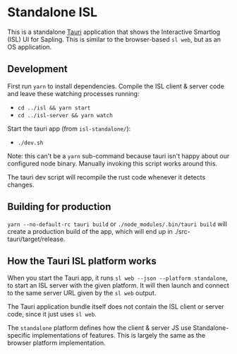 # Standalone ISL

This is a standalone [Tauri](https://tauri.app/) application that shows the Interactive Smartlog (ISL) UI for Sapling.
This is similar to the browser-based `sl web`, but as an OS application.

## Development

First run `yarn` to install dependencies.
Compile the ISL client & server code and leave these watching processes running:

- `cd ../isl && yarn start`
- `cd ../isl-server && yarn watch`

Start the tauri app (from `isl-standalone/`):

- `./dev.sh`

Note: this can't be a `yarn` sub-command because tauri isn't happy about our configured node binary.
Manually invoking this script works around this.

The tauri dev script will recompile the rust code whenever it detects changes.

## Building for production

`yarn --no-default-rc tauri build` or `./node_modules/.bin/tauri build` will create a production build of the app,
which will end up in ./src-tauri/target/release.

## How the Tauri ISL platform works

When you start the Tauri app, it runs `sl web --json --platform standalone`, to start an ISL server with the given platform.
It will then launch and connect to the same server URL given by the `sl web` output.

The Tauri application bundle itself does not contain the ISL client or server code, since it just uses
`sl web`.

The `standalone` platform defines how the client & server JS use Standalone-specific implementations of features.
This is largely the same as the browser platform implementation.
